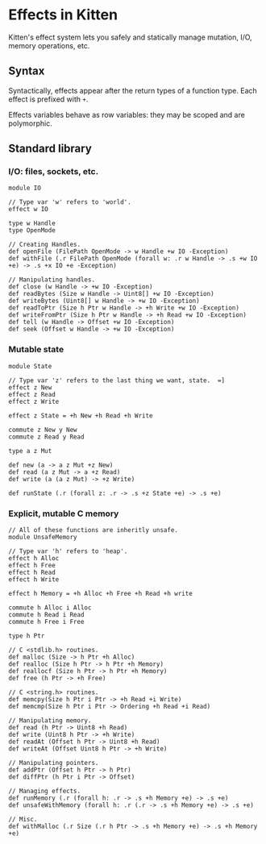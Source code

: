 # Effects in Kitten

Kitten's effect system lets you safely and statically manage
mutation, I/O, memory operations, etc.

## Syntax

Syntactically, effects appear after the return types of a
function type.  Each effect is prefixed with `+`.

Effects variables behave as row variables: they may be
scoped and are polymorphic.

## Standard library

### I/O: files, sockets, etc.

    module IO

    // Type var 'w' refers to 'world'.
    effect w IO

    type w Handle
    type OpenMode

    // Creating Handles.
    def openFile (FilePath OpenMode -> w Handle +w IO -Exception)
    def withFile (.r FilePath OpenMode (forall w: .r w Handle -> .s +w IO +e) -> .s +x IO +e -Exception)

    // Manipulating handles.
    def close (w Handle -> +w IO -Exception)
    def readBytes (Size w Handle -> Uint8[] +w IO -Exception)
    def writeBytes (Uint8[] w Handle -> +w IO -Exception)
    def readToPtr (Size h Ptr w Handle -> +h Write +w IO -Exception)
    def writeFromPtr (Size h Ptr w Handle -> +h Read +w IO -Exception)
    def tell (w Handle -> Offset +w IO -Exception)
    def seek (Offset w Handle -> +w IO -Exception)

### Mutable state

    module State

    // Type var 'z' refers to the last thing we want, state.  =]
    effect z New
    effect z Read
    effect z Write

    effect z State = +h New +h Read +h Write

    commute z New y New
    commute z Read y Read

    type a z Mut

    def new (a -> a z Mut +z New)
    def read (a z Mut -> a +z Read)
    def write (a (a z Mut) -> +z Write)

    def runState (.r (forall z: .r -> .s +z State +e) -> .s +e)

### Explicit, mutable C memory

    // All of these functions are inheritly unsafe.
    module UnsafeMemory

    // Type var 'h' refers to 'heap'.
    effect h Alloc
    effect h Free
    effect h Read
    effect h Write

    effect h Memory = +h Alloc +h Free +h Read +h write

    commute h Alloc i Alloc
    commute h Read i Read
    commute h Free i Free

    type h Ptr

    // C <stdlib.h> routines.
    def malloc (Size -> h Ptr +h Alloc)
    def realloc (Size h Ptr -> h Ptr +h Memory)
    def reallocf (Size h Ptr -> h Ptr +h Memory)
    def free (h Ptr -> +h Free)

    // C <string.h> routines.
    def memcpy(Size h Ptr i Ptr -> +h Read +i Write)
    def memcmp(Size h Ptr i Ptr -> Ordering +h Read +i Read)

    // Manipulating memory.
    def read (h Ptr -> Uint8 +h Read)
    def write (Uint8 h Ptr -> +h Write)
    def readAt (Offset h Ptr -> Uint8 +h Read)
    def writeAt (Offset Uint8 h Ptr -> +h Write)

    // Manipulating pointers.
    def addPtr (Offset h Ptr -> h Ptr)
    def diffPtr (h Ptr i Ptr -> Offset)

    // Managing effects.
    def runMemory (.r (forall h: .r -> .s +h Memory +e) -> .s +e)
    def unsafeWithMemory (forall h: .r (.r -> .s +h Memory +e) -> .s +e)

    // Misc.
    def withMalloc (.r Size (.r h Ptr -> .s +h Memory +e) -> .s +h Memory +e)
